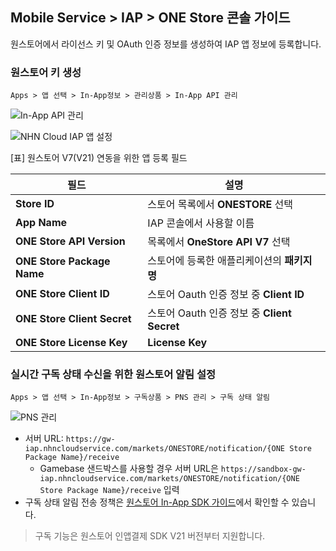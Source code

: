 ## Mobile Service > IAP > ONE Store 콘솔 가이드

원스토어에서 라이선스 키 및 OAuth 인증 정보를 생성하여 IAP 앱 정보에 등록합니다.

### 원스토어 키 생성
```
Apps > 앱 선택 > In-App정보 > 관리상품 > In-App API 관리
```

![In-App API 관리](https://kr1-api-object-storage.nhncloudservice.com/v1/AUTH_2acdfabf4efe4efc8a04c00b348110c9/cdn_origin/prod_iap/console_onestore/onestore_console_01.png)

![NHN Cloud IAP 앱 설정](https://kr1-api-object-storage.nhncloudservice.com/v1/AUTH_2acdfabf4efe4efc8a04c00b348110c9/cdn_origin/prod_iap/console_onestore/onestore_iap_console_02.png)

[표] 원스토어 V7(V21) 연동을 위한 앱 등록 필드

| 필드                          | 설명                                  |
|-----------------------------|-------------------------------------|
| **Store ID**                | 스토어 목록에서 **ONESTORE** 선택            |
| **App Name**                | IAP 콘솔에서 사용할 이름                     |
| **ONE Store API Version**   | 목록에서 **OneStore API V7** 선택         |
| **ONE Store Package Name**  | 스토어에 등록한 애플리케이션의 **패키지명**           |
| **ONE Store Client ID**     | 스토어 Oauth 인증 정보 중 **Client ID**     |
| **ONE Store Client Secret** | 스토어 Oauth 인증 정보 중 **Client Secret** |
| **ONE Store License Key**   | **License Key**                     |


### 실시간 구독 상태 수신을 위한 원스토어 알림 설정

```
Apps > 앱 선택 > In-App정보 > 구독상품 > PNS 관리 > 구독 상태 알림
```

![PNS 관리](https://kr1-api-object-storage.nhncloudservice.com/v1/AUTH_2acdfabf4efe4efc8a04c00b348110c9/cdn_origin/prod_iap/console_onestore/onestore_console_03.png)

- 서버 URL: `https://gw-iap.nhncloudservice.com/markets/ONESTORE/notification/{ONE Store Package Name}/receive`
    - Gamebase 샌드박스를 사용할 경우 서버 URL은 `https://sandbox-gw-iap.nhncloudservice.com/markets/ONESTORE/notification/{ONE Store Package Name}/receive` 입력
- 구독 상태 알림 전송 정책은 [원스토어 In-App SDK 가이드](https://onestore-dev.gitbook.io/dev/tools/tools/v21/pns)에서 확인할 수 있습니다.
   
> 구독 기능은 원스토어 인앱결제 SDK V21 버전부터 지원합니다. 
